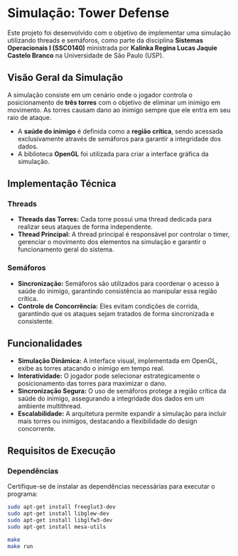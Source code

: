 # Simulação: Tower Defense

Este projeto foi desenvolvido com o objetivo de implementar uma simulação utilizando threads e semáforos, como parte da disciplina **Sistemas Operacionais I (SSC0140)** ministrada por **Kalinka Regina Lucas Jaquie Castelo Branco** na Universidade de São Paulo (USP).  

## Visão Geral da Simulação

A simulação consiste em um cenário onde o jogador controla o posicionamento de **três torres** com o objetivo de eliminar um inimigo em movimento. As torres causam dano ao inimigo sempre que ele entra em seu raio de ataque.  

- A **saúde do inimigo** é definida como a **região crítica**, sendo acessada exclusivamente através de semáforos para garantir a integridade dos dados.  
- A biblioteca **OpenGL** foi utilizada para criar a interface gráfica da simulação.  

## Implementação Técnica  

### Threads  
- **Threads das Torres:** Cada torre possui uma thread dedicada para realizar seus ataques de forma independente.
- **Thread Principal:** A thread principal é responsável por controlar o timer, gerenciar o movimento dos elementos na simulação e garantir o funcionamento geral do sistema.

### Semáforos  
- **Sincronização:** Semáforos são utilizados para coordenar o acesso à saúde do inimigo, garantindo consistência ao manipular essa região crítica.  
- **Controle de Concorrência:** Eles evitam condições de corrida, garantindo que os ataques sejam tratados de forma sincronizada e consistente.  

## Funcionalidades  
- **Simulação Dinâmica:** A interface visual, implementada em OpenGL, exibe as torres atacando o inimigo em tempo real.
- **Interatividade:** O jogador pode selecionar estrategicamente o posicionamento das torres para maximizar o dano.  
- **Sincronização Segura:** O uso de semáforos protege a região crítica da saúde do inimigo, assegurando a integridade dos dados em um ambiente multithread.  
- **Escalabilidade:** A arquitetura permite expandir a simulação para incluir mais torres ou inimigos, destacando a flexibilidade do design concorrente.  

## Requisitos de Execução  

### Dependências  
Certifique-se de instalar as dependências necessárias para executar o programa:  

```bash
sudo apt-get install freeglut3-dev  
sudo apt-get install libglew-dev  
sudo apt-get install libglfw3-dev  
sudo apt-get install mesa-utils  
```
```bash
make
make run
```
